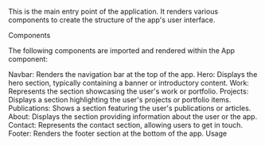 This is the main entry point of the application. It renders various components to create the structure of the app's user interface.

Components

The following components are imported and rendered within the App component:

Navbar: Renders the navigation bar at the top of the app.
Hero: Displays the hero section, typically containing a banner or introductory content.
Work: Represents the section showcasing the user's work or portfolio.
Projects: Displays a section highlighting the user's projects or portfolio items.
Publications: Shows a section featuring the user's publications or articles.
About: Displays the section providing information about the user or the app.
Contact: Represents the contact section, allowing users to get in touch.
Footer: Renders the footer section at the bottom of the app.
Usage